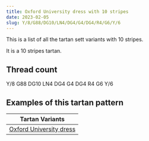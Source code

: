 ```yaml
---
title: Oxford University dress with 10 stripes
date: 2023-02-05
slug: Y/8/G88/DG10/LN4/DG4/G4/DG4/R4/G6/Y/6
---
```

This is a list of all the tartan sett variants with 10 stripes.

It is a 10 stripes tartan.


## Thread count
Y/8 G88 DG10 LN4 DG4 G4 DG4 R4 G6 Y/6

## Examples of this tartan pattern

| Tartan Variants |
|---------------|
| [Oxford University dress](/variants/y/8/g88/dg10/ln4/dg4/g4/dg4/r4/g6/y/6-dg004010-g30a010-lne0e0e0-rc00020-yffe000)||
